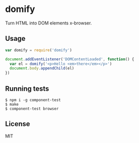 # domify

Turn HTML into DOM elements x-browser.

## Usage

```js
var domify = require('domify')

document.addEventListener('DOMContentLoaded', function() {
  var el = domify('<p>Hello <em>there</em></p>')
  document.body.appendChild(el)
})
```

## Running tests

```
$ npm i -g component-test
$ make
$ component-test browser
```

## License

MIT
